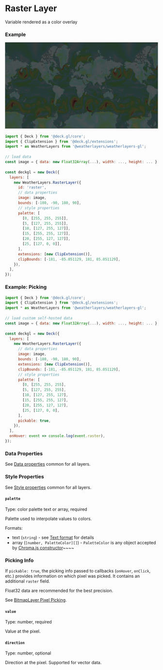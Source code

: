 # Raster Layer

Variable rendered as a color overlay

### Example

![Raster Layer](../../.gitbook/assets/raster-layer.png)

```javascript
import { Deck } from '@deck.gl/core';
import { ClipExtension } from '@deck.gl/extensions';
import * as WeatherLayers from '@weatherlayers/weatherlayers-gl';

// load data
const image = { data: new Float32Array(...), width: ..., height: ... };

const deckgl = new Deck({
  layers: [
    new WeatherLayers.RasterLayer({
      id: 'raster',
      // data properties
      image: image,
      bounds: [-180, -90, 180, 90],
      // style properties
      palette: [
        [0, [255, 255, 255]],
        [5, [127, 255, 255]],
        [10, [127, 255, 127]],
        [15, [255, 255, 127]],
        [20, [255, 127, 127]],
        [25, [127, 0, 0]],
      ],
      extensions: [new ClipExtension()],
      clipBounds: [-181, -85.051129, 181, 85.051129],
    }),
  ],
});
```

### Example: Picking

```javascript
import { Deck } from '@deck.gl/core';
import { ClipExtension } from '@deck.gl/extensions';
import * as WeatherLayers from '@weatherlayers/weatherlayers-gl';

// load custom self-hosted data
const image = { data: new Float32Array(...), width: ..., height: ... };

const deckgl = new Deck({
  layers: [
    new WeatherLayers.RasterLayer({
      // data properties
      image: image,
      bounds: [-180, -90, 180, 90],
      extensions: [new ClipExtension()],
      clipBounds: [-181, -85.051129, 181, 85.051129],
      // style properties
      palette: [
        [0, [255, 255, 255],
        [5, [127, 255, 255],
        [10, [127, 255, 127],
        [15, [255, 255, 127],
        [20, [255, 127, 127],
        [25, [127, 0, 0],
      ],
      pickable: true,
    }),
  ],
  onHover: event => console.log(event.raster),
});
```

### Data Properties

See [Data properties](../data.md#data-properties) common for all layers.

### Style Properties

See [Style properties](style-properties.md) common for all layers.

#### `palette`

Type: color palette text or array, required

Palette used to interpolate values to colors.

Formats:

* text (`string`) - see [Text format](https://github.com/weatherlayers/cpt2js#text-format) for details
* array (`[number, PaletteColor][]`) - `PaletteColor` is any object accepted by [Chroma.js constructor](https://vis4.net/chromajs/#chroma)~~~~

### Picking Info

If `pickable: true`, the picking info passed to callbacks (`onHover`, `onClick`, etc.) provides information on which pixel was picked. It contains an additional `raster` field.

Float32 data are recommended for the best precision.

See [BitmapLayer Pixel Picking](https://deck.gl/docs/api-reference/layers/bitmap-layer#pixel-picking).

#### `value`

Type: number, required

Value at the pixel.

#### `direction`

Type: number, optional

Direction at the pixel. Supported for vector data.
